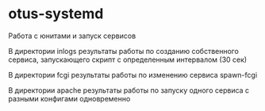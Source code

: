 # otus-systemd
Работа с юнитами и запуск сервисов


В директории inlogs результаты работы по созданию собственного сервиса, запускающего скрипт с определенным интервалом (30 сек)

В директории fcgi результаты работы по изменению сервиса spawn-fcgi

В директории apache результаты работы по запуску одного сервиса с разными конфигами одновременно

